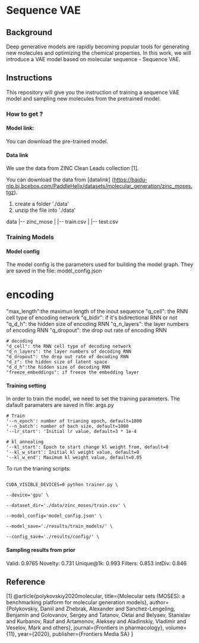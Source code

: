 # Sequence VAE

## Background
Deep generative models are rapidly becoming popular tools for generating new molecules and optimizing the chemical properties. In this work, we will introduce a VAE model based on molecular sequence - Sequence VAE.

## Instructions
This repository will give you the instruction of training a sequence VAE model and sampling new molecules from the pretrained model.

### How to get ?
#### Model link:
You can download the pre-trained model.

#### Data link
We use the data from ZINC Clean Leads collection [1].

You can download the data from [datalink] (https://baidu-nlp.bj.bcebos.com/PaddleHelix/datasets/molecular_generation/zinc_moses.tgz).

1. create a folder './data'
2. unzip the file into './data'

data
|-- zinc_mose
|   |-- train.csv
|   |-- test.csv


### Training Models

#### Model config
The model config is the parameters used for building the model graph. They are saved in the file: model_config.json


  # encoding
  "max_length":the maximun length of the inout sequence
    "q_cell": the RNN cell type of encoding network
    "q_bidir": if it's bidirectional RNN or not
    "q_d_h": the hidden size of encoding RNN
    "q_n_layers": the layer numbers of encoding RNN
    "q_dropout": the drop out rate of encoding RNN
    
    # decoding
    "d_cell": the RNN cell type of decoding network
    "d_n_layers": the layer numbers of decoding RNN
    "d_dropout": the drop out rate of decoding RNN
    "d_z": the hidden size of latent space
    "d_d_h":the hidden size of decoding RNN
    "freeze_embeddings": if freeze the embedding layer
    
#### Training setting
In order to train the model, we need to set the training parameters. The dafault paramaters are saved in file: args.py

  
    # Train
    '--n_epoch': number of trianing epoch, default=1000
    '--n_batch': number of bach size, default=1000
    '--lr_start': 'Initial lr value, default=3 * 1e-4
    
    # kl annealing
    '--kl_start': Epoch to start change kl weight from, default=0
    '--kl_w_start': Initial kl weight value, default=0
    '--kl_w_end': Maximum kl weight value, default=0.05
    
To run the trianing scripts:

```

CUDA_VISIBLE_DEVICES=0 python trainer.py \

--device='gpu' \

--dataset_dir='./data/zinc_moses/train.csv' \

--model_config='model_config.json' \

--model_save='./results/train_models/' \

--config_save='./results/config/' \
```

#### Sampling results from prior

Valid: 0.9765
Novelty: 0.731
Unique@1k: 0.993
Filters: 0.853
IntDiv: 0.846

## Reference

[1] @article{polykovskiy2020molecular,
  title={Molecular sets (MOSES): a benchmarking platform for molecular generation models},
  author={Polykovskiy, Daniil and Zhebrak, Alexander and Sanchez-Lengeling, Benjamin and Golovanov, Sergey and Tatanov, Oktai and Belyaev, Stanislav and Kurbanov, Rauf and Artamonov, Aleksey and Aladinskiy, Vladimir and Veselov, Mark and others},
  journal={Frontiers in pharmacology},
  volume={11},
  year={2020},
  publisher={Frontiers Media SA}
}